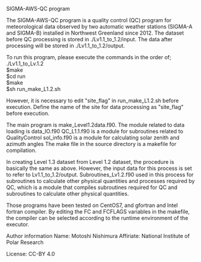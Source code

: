 SIGMA-AWS-QC program

The SIGMA-AWS-QC program is a quality control (QC) program for meteorological data observed by two automatic weather stations (SIGMA-A and SIGMA-B) installed in Northwest Greenland since 2012.
The dataset before QC processing is stored in ./Lv1.1_to_1.2/input.
The data after processing will be stored in ./Lv1.1_to_1.2/output.

To run this program, please execute the commands in the order of;
./Lv1.1_to_Lv.1.2  
$make  
$cd run  
$make  
$sh run_make_L1.2.sh  

However, it is necessary to edit "site_flag" in run_make_L1.2.sh before execution.
Define the name of the site for data processing as "site_flag" before execution.

The main program is make_Level1.2data.f90.
The module related to data loading is data_IO.f90
QC_L1.1.f90 is a module for subroutines related to QualityControl
sol_info.f90 is a module for calculating solar zenith and azimuth angles
The make file in the source directory is a makefile for compilation.

In creating Level 1.3 dataset from Level 1.2 dataset, the procedure is basically the same as above.
However, the input data for this process is set to refer to Lv1.1_to_1.2/output.
Subroutines_Lv1.2.f90 used in this process for subroutines to calculate other physical quantities and processes required by QC, which is a module that compiles subroutines required for QC and subroutines to calculate other physical quantities.

Those programs have been tested on CentOS7, and gfortran and Intel fortran compiler.
By editing the FC and FCFLAGS variables in the makefile, the compiler can be selected according to the runtime environment of the executor.

Author information
Name: Motoshi Nishimura
Affiriate: National Institute of Polar Research

License: CC-BY 4.0
